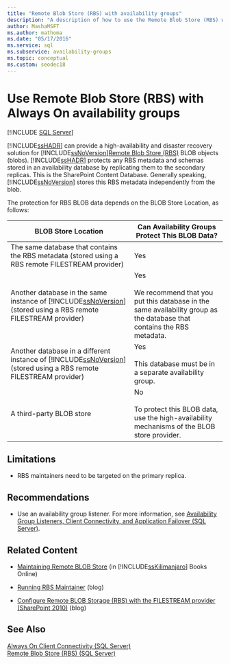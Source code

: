 ```yaml
---
title: "Remote Blob Store (RBS) with availability groups"
description: "A description of how to use the Remote Blob Store (RBS) with databases that are part of an Always On availability group. "
author: MashaMSFT
ms.author: mathoma
ms.date: "05/17/2016"
ms.service: sql
ms.subservice: availability-groups
ms.topic: conceptual
ms.custom: seodec18
---
```

# Use Remote Blob Store (RBS) with Always On availability groups
[!INCLUDE [SQL Server](../../../includes/applies-to-version/sqlserver.md)]

  [!INCLUDE[ssHADR](../../../includes/sshadr-md.md)] can provide a high-availability and disaster recovery solution for [!INCLUDE[ssNoVersion](../../../includes/ssnoversion-md.md)][Remote Blob Store (RBS)](../../../relational-databases/blob/remote-blob-store-rbs-sql-server.md) BLOB objects (blobs). [!INCLUDE[ssHADR](../../../includes/sshadr-md.md)] protects any RBS metadata and schemas stored in an availability database by replicating them to the secondary replicas. This is the SharePoint Content Database. Generally speaking, [!INCLUDE[ssNoVersion](../../../includes/ssnoversion-md.md)] stores this RBS metadata independently from the blob.  
  
 The protection for RBS BLOB data depends on the BLOB Store Location, as follows:  
  
|BLOB Store Location|Can Availability Groups Protect This BLOB Data?|  
|-------------------------|-----------------------------------------------------|  
|The same database that contains the RBS metadata  (stored using a RBS remote FILESTREAM provider)|Yes|  
|Another database in the same instance of [!INCLUDE[ssNoVersion](../../../includes/ssnoversion-md.md)] (stored using a RBS remote FILESTREAM provider)|Yes<br /><br /> We recommend that you put this database in the same availability group as the database that contains the RBS metadata.|  
|Another database in a different instance of [!INCLUDE[ssNoVersion](../../../includes/ssnoversion-md.md)] (stored using a RBS remote FILESTREAM provider)|Yes<br /><br /> This database must be in a separate availability group.|  
|A third-party BLOB store|No<br /><br /> To protect this BLOB data, use the high-availability mechanisms of the BLOB store provider.|  
  
##  <a name="Limitations"></a> Limitations  
  
-   RBS maintainers need to be targeted on the primary replica.  
  
##  <a name="Recommendations"></a> Recommendations  
  
-   Use an availability group listener. For more information, see [Availability Group Listeners, Client Connectivity, and Application Failover &#40;SQL Server&#41;](../../../database-engine/availability-groups/windows/listeners-client-connectivity-application-failover.md).  
  
##  <a name="RelatedContent"></a> Related Content  
  
-   [Maintaining Remote BLOB Store](https://msdn.microsoft.com/library/gg316773\(SQL.105\).aspx) (in [!INCLUDE[ssKilimanjaro](../../../includes/sskilimanjaro-md.md)] Books Online)  
  
-   [Running RBS Maintainer](/archive/blogs/sqlrbs/running-rbs-maintainer) (blog)  
  
-   [Configure Remote BLOB Storage (RBS) with the FILESTREAM provider (SharePoint 2010)](/archive/blogs/mvpawardprogram/configure-remote-blob-storage-rbs-with-the-filestream-provider-sharepoint-2010) (blog)  
  
## See Also  
 [Always On Client Connectivity &#40;SQL Server&#41;](../../../database-engine/availability-groups/windows/always-on-client-connectivity-sql-server.md)   
 [Remote Blob Store &#40;RBS&#41; &#40;SQL Server&#41;](../../../relational-databases/blob/remote-blob-store-rbs-sql-server.md)  
  
